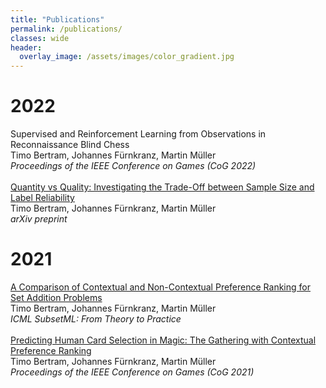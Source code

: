 ```yaml
---
title: "Publications"
permalink: /publications/
classes: wide
header:
  overlay_image: /assets/images/color_gradient.jpg
---
```


<h1> 2022 </h1>
Supervised and Reinforcement Learning from Observations in Reconnaissance Blind Chess<br/>
Timo Bertram, Johannes Fürnkranz, Martin Müller<br/>
<i> Proceedings of the IEEE Conference on Games (CoG 2022) </i>
<br/>
<br/>
<a href="https://arxiv.org/pdf/2107.04438.pdf">Quantity vs Quality: Investigating the Trade-Off between Sample Size and Label Reliability </a><br/>
Timo Bertram, Johannes Fürnkranz, Martin Müller<br/>
<i>arXiv preprint</i>
<h1> 2021 </h1>
<a href="https://arxiv.org/pdf/2204.09462.pdf">A Comparison of Contextual and Non-Contextual Preference Ranking for Set Addition Problems</a><br/>
Timo Bertram, Johannes Fürnkranz, Martin Müller<br/>
<i>ICML SubsetML: From Theory to Practice</i>
<br/>
<br/>
<a href="https://ieeexplore.ieee.org/stamp/stamp.jsp?arnumber=9619134">Predicting Human Card Selection in Magic: The Gathering with Contextual Preference Ranking</a><br/>
Timo Bertram, Johannes Fürnkranz, Martin Müller<br/>
<i> Proceedings of the IEEE Conference on Games (CoG 2021) </i>

